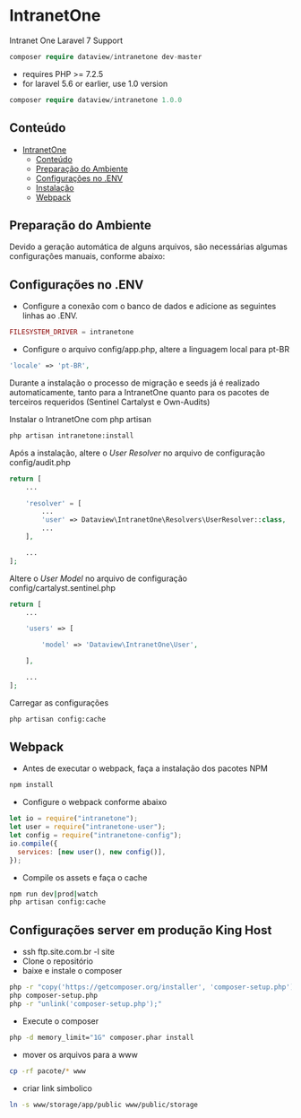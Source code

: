 # IntranetOne

Intranet One Laravel 7 Support

```php
composer require dataview/intranetone dev-master
```

- requires PHP >= 7.2.5
- for laravel 5.6 or earlier, use 1.0 version

```php
composer require dataview/intranetone 1.0.0
```

## Conteúdo

- [IntranetOne](#intranetone)
  - [Conteúdo](#conte%C3%BAdo)
  - [Preparação do Ambiente](#prepara%C3%A7%C3%A3o-do-ambiente)
  - [Configurações no .ENV](#configura%C3%A7%C3%B5es-no-env)
  - [Instalação](#instala%C3%A7%C3%A3o)
  - [Webpack](#webpack)

## Preparação do Ambiente

Devido a geração automática de alguns arquivos, são necessárias algumas configurações manuais, conforme abaixo:

## Configurações no .ENV

- Configure a conexão com o banco de dados e adicione as seguintes linhas ao .ENV.

```php
FILESYSTEM_DRIVER = intranetone
```

- Configure o arquivo config/app.php, altere a linguagem local para pt-BR

```php
'locale' => 'pt-BR',
```

Durante a instalação o processo de migração e seeds já é realizado automaticamente, tanto para a IntranetOne quanto para os pacotes de terceiros requeridos (Sentinel Cartalyst e Own-Audits)

Instalar o IntranetOne com php artisan

```sh
php artisan intranetone:install
```

Após a instalação, altere o _User Resolver_ no arquivo de configuração config/audit.php

```php
return [
    ...

    'resolver' = [
        ...
        'user' => Dataview\IntranetOne\Resolvers\UserResolver::class,
        ...
    ],

    ...
];
```

Altere o _User Model_ no arquivo de configuração config/cartalyst.sentinel.php

```php
return [
    ...

    'users' => [

        'model' => 'Dataview\IntranetOne\User',

    ],

    ...
];
```

Carregar as configurações

```sh
php artisan config:cache
```

## Webpack

- Antes de executar o webpack, faça a instalação dos pacotes NPM

```sh
npm install
```

- Configure o webpack conforme abaixo

```js
let io = require("intranetone");
let user = require("intranetone-user");
let config = require("intranetone-config");
io.compile({
  services: [new user(), new config()],
});
```

- Compile os assets e faça o cache

```sh
npm run dev|prod|watch
php artisan config:cache
```

## Configurações server em produção King Host

- ssh ftp.site.com.br -l site
- Clone o repositório
- baixe e instale o composer

```sh
php -r "copy('https://getcomposer.org/installer', 'composer-setup.php');"
php composer-setup.php
php -r "unlink('composer-setup.php');"
```

- Execute o composer

```sh
php -d memory_limit="1G" composer.phar install
```

- mover os arquivos para a www

```sh
cp -rf pacote/* www
```

- criar link simbolico

```sh
ln -s www/storage/app/public www/public/storage
```
